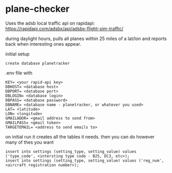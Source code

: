 # plane-checker

Uses the adsb local traffic api on rapidapi: https://rapidapi.com/adsbx/api/adsbx-flight-sim-traffic/

during daylight hours, pulls all planes within 25 miles of a lat/lon and reports back when interesting ones appear.

initial setup

```
create database planetracker
```


.env file with 

```
KEY= <your rapid-api key>
DBHOST= <database host>
DBPORT= <database port>
DBLOGIN= <database login>
DBPASS= <database password>
DBNAME= <database name - planetracker, or whatever you used>
LAT= <latitude>
LON= <longitude>
GMAILADDR= <gmail address to send from>
GMAILPASS= <gmail token>
TARGETEMAIL= <address to send emails to>
```

on initial run it creates all the tables it needs. then you can do however many of thes you want

```
insert into settings (setting_type, setting_value) values ('type_code', <intersting type code - B25, DC3, etc>);
insert into settings (setting_type, setting_value) values ('reg_num', <aircraft registration number>);
```
